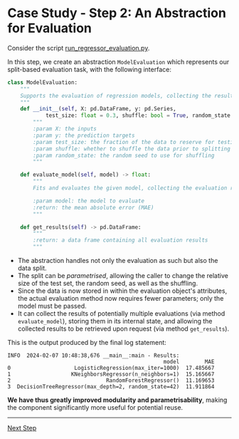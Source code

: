 # Case Study - Step 2: An Abstraction for Evaluation

Consider the script [run_regressor_evaluation.py](run_regressor_evaluation.py).

In this step, we create an abstraction `ModelEvaluation` which represents our split-based evaluation task, with the following interface:

```python
class ModelEvaluation:
    """
    Supports the evaluation of regression models, collecting the results.
    """
    def __init__(self, X: pd.DataFrame, y: pd.Series,
            test_size: float = 0.3, shuffle: bool = True, random_state: int = 42):
        """
        :param X: the inputs
        :param y: the prediction targets
        :param test_size: the fraction of the data to reserve for testing
        :param shuffle: whether to shuffle the data prior to splitting
        :param random_state: the random seed to use for shuffling
        """

    def evaluate_model(self, model) -> float:
        """
        Fits and evaluates the given model, collecting the evaluation results.

        :param model: the model to evaluate
        :return: the mean absolute error (MAE)
        """

    def get_results(self) -> pd.DataFrame:
        """
        :return: a data frame containing all evaluation results
        """
```

 * The abstraction handles not only the evaluation as such but also the data split.
 * The split can be *parametrised*, allowing the caller to change the relative size of the test set, the random seed, as well as the shuffling.
 * Since the data is now stored in within the evaluation object's attributes, the actual evaluation method now requires fewer parameters; only the model must be passed.
 * It can collect the results of potentially multiple evaluations (via method `evaluate_model`), storing them in its internal state,
and allowing the collected results to be retrieved upon request (via method `get_results`).

This is the output produced by the final log statement:

```
INFO  2024-02-07 10:48:38,676 __main__:main - Results:
                                                 model        MAE
0                    LogisticRegression(max_iter=1000)  17.485667
1                   KNeighborsRegressor(n_neighbors=1)  15.165667
2                              RandomForestRegressor()  11.169653
3  DecisionTreeRegressor(max_depth=2, random_state=42)  11.911864
```

**We have thus greatly improved modularity and parametrisability**, making the component significantly more useful for potential reuse.

<hr>

[Next Step](../02d-case-study-3-metric-abstraction/README.md)
